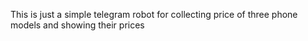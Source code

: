 This is just a simple telegram robot for collecting price of three phone models and showing their prices
